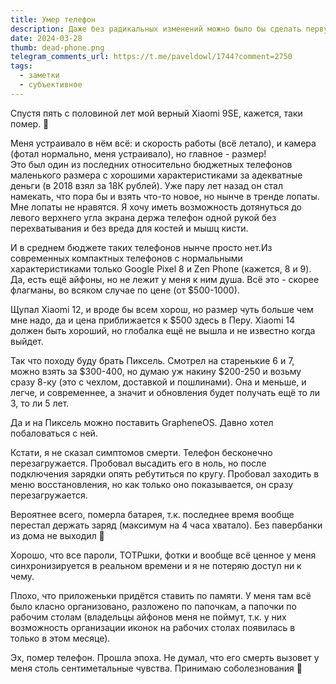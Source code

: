 ```yaml
---
title: Умер телефон
description: Даже без радикальных изменений можно было бы сделать первую часть Дюны Вильнёва более насыщенной, напряжённой и цельной. Сделать это можно было бы, добавив всего 2-3 минуты хронометража.
date: 2024-03-28
thumb: dead-phone.png
telegram_comments_url: https://t.me/paveldowl/1744?comment=2750
tags:
  - заметки
  - субъективное
---
```


Спустя пять с половиной лет мой верный Xiaomi 9SE, кажется, таки помер. 🥲  
  
Меня устраивало в нём всё: и скорость работы (всё летало), и камера (фотал нормально, меня устраивало), но главное - размер!  
Это был один из последних относительно бюджетных телефонов маленького размера с хорошими характеристиками за адекватные деньги (в 2018 взял за 18К рублей). Уже пару лет назад он стал намекать, что пора бы и взять что-то новое, но нынче в тренде лопаты. Мне лопаты не нравятся. Я хочу иметь возможность дотянуться до левого верхнего угла экрана держа телефон одной рукой без перехватывания и без вреда для костей и мышц кисти.  
  
И в среднем бюджете таких телефонов нынче просто нет.Из современных компактных телефонов с нормальными характеристиками только Google Pixel 8 и Zen Phone (кажется, 8 и 9). Да, есть ещё айфоны, но не лежит у меня к ним душа. Всё это - скорее флагманы, во всяком случае по цене (от $500-1000).  
  
Щупал Xiaomi 12, и вроде бы всем хорош, но размер чуть больше чем мне надо, да и цена приближается к $500 здесь в Перу. Xiaomi 14 должен быть хороший, но глобалка ещё не вышла и не известно когда выйдет.  
  
Так что походу буду брать Пиксель. Смотрел на старенькие 6 и 7, можно взять за $300-400, но думаю уж накину $200-250 и возьму сразу 8-ку (это c чехлом, доставкой и пошлинами). Она и меньше, и легче, и современнее, а значит и обновления будет получать ещё то ли 3, то ли 5 лет.  

Да и на Пиксель можно поставить GrapheneOS. Давно хотел побаловаться с ней.  
  
Кстати, я не сказал симптомов смерти. Телефон бесконечно перезагружается. Пробовал высадить его в ноль, но после подключения зарядки опять ребутиться по кругу. Пробовал заходить в меню восстановления, но как только оно показывается, он сразу перезагружается. 
  
Вероятнее всего, померла батарея, т.к. последнее время вообще перестал держать заряд (максимум на 4 часа хватало). Без павербанки из дома не выходил 🙂

Хорошо, что все пароли, TOTPшки, фотки и вообще всё ценное у меня синхронизируется в реальном времени и я не потеряю доступ ни к чему.  
  
Плохо, что приложеньки придётся ставить по памяти. У меня там всё было класно организовано, разложено по папочкам, а папочки по рабочим столам (владельцы айфонов меня не поймут, т.к. у них возможность организации иконок на рабочих столах появилась в только в этом месяце).    
  
Эх, помер телефон. Прошла эпоха. Не думал, что его смерть вызовет у меня столь сентиметальные чувства. Принимаю соболезнования 🥲